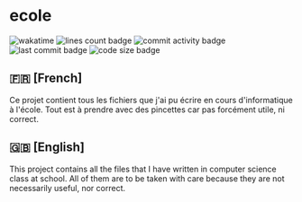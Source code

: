 # ecole

![wakatime](https://wakatime.com/badge/user/635b4c51-3103-41e6-85f8-609ac1cf13e0/project/f6066cd4-20cd-4ebd-9530-26ace82af0c1.svg)
![lines count badge](https://img.shields.io/tokei/lines/github/herbemalveillante/ecole)
![commit activity badge](https://img.shields.io/github/commit-activity/m/herbemalveillante/ecole)
![last commit badge](https://img.shields.io/github/last-commit/herbemalveillante/ecole)
![code size badge](https://img.shields.io/github/languages/code-size/herbemalveillante/ecole)





## 🇫🇷 [French]

Ce projet contient tous les fichiers que j'ai pu écrire en cours d'informatique à l'école. Tout est à prendre avec des pincettes car pas forcément utile, ni correct.

## 🇬🇧 [English]

This project contains all the files that I have written in computer science class at school. All of them are to be taken with care because they are not necessarily useful, nor correct.

